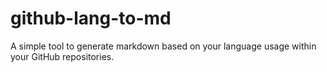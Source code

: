 # github-lang-to-md
A simple tool to generate markdown based on your language usage within your GitHub repositories.

